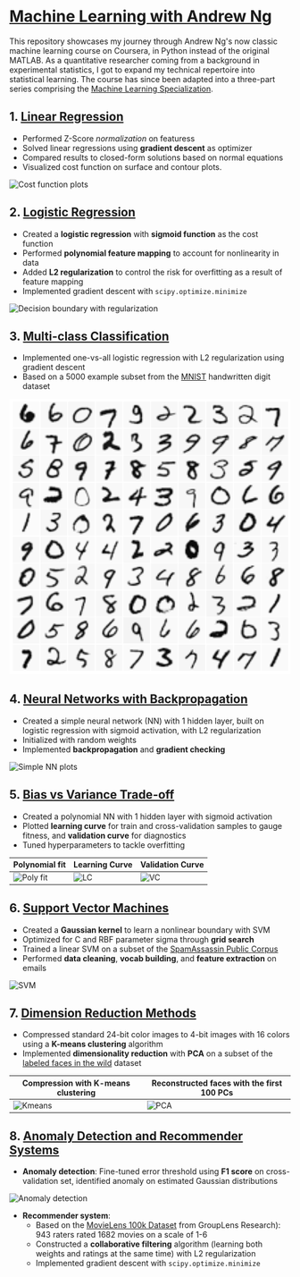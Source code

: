 # [Machine Learning with Andrew Ng](https://www.coursera.org/learn/machine-learning) 

This repository showcases my journey through Andrew Ng's now classic machine learning course on Coursera, in Python instead of the original MATLAB. As a quantitative researcher coming from a background in experimental statistics, I got to expand my technical repertoire into statistical learning. The course has since been adapted into a three-part series comprising the [Machine Learning Specialization](https://www.coursera.org/specializations/machine-learning-introduction).


## 1. [Linear Regression](/Exercise1/exercise1.ipynb)

- Performed Z-Score *normalization* on featuress
- Solved linear regressions using **gradient descent** as optimizer
- Compared results to closed-form solutions based on normal equations
- Visualized cost function on surface and contour plots.

![Cost function plots](/Exercise1/Figures/cost_function.png)

## 2. [Logistic Regression](/Exercise2/exercise2.ipynb)

- Created a **logistic regression** with **sigmoid function** as the cost function
- Performed **polynomial feature mapping** to account for nonlinearity in data
- Added **L2 regularization** to control the risk for overfitting as a result of feature mapping
- Implemented gradient descent with `scipy.optimize.minimize`

![Decision boundary with regularization](/Exercise2/Figures/decision_boundary2.png)

## 3. [Multi-class Classification](/Exercise3/exercise3.ipynb)

- Implemented one-vs-all logistic regression with L2 regularization using gradient descent
- Based on a 5000 example subset from the [MNIST](http://yann.lecun.com/exdb/mnist/) handwritten digit dataset

![Cost function plots](/Exercise3/Figures/output.png)

## 4. [Neural Networks with Backpropagation](/Exercise4/exercise4.ipynb)

- Created a simple neural network (NN) with 1 hidden layer, built on logistic regression with sigmoid activation, with L2 regularization
- Initialized with random weights
- Implemented **backpropagation** and **gradient checking**

![Simple NN plots](/Exercise4/Figures/ex4-backpropagation.png)

## 5. [Bias vs Variance Trade-off](/Exercise5/exercise5.ipynb)

- Created a polynomial NN with 1 hidden layer with sigmoid activation
- Plotted **learning curve** for train and cross-validation samples to gauge fitness, and **validation curve** for diagnostics
- Tuned hyperparameters to tackle overfitting

| Polynomial fit | Learning Curve | Validation Curve |
| --- | --- | --- |
| ![Poly fit](/Exercise5/Figures/polynomial_regression.png) | ![LC](/Exercise5/Figures/polynomial_learning_curve.png) | ![VC](/Exercise5/Figures/cross_validation.png) |

## 6. [Support Vector Machines](/Exercise6/exercise6.ipynb)

- Created a **Gaussian kernel** to learn a nonlinear boundary with SVM
- Optimized for C and RBF parameter sigma through **grid search**
- Trained a linear SVM on a subset of the [SpamAssassin Public Corpus](http://spamassassin.apache.org/old/publiccorpus/)
- Performed **data cleaning**, **vocab building**, and **feature extraction** on emails

![SVM](/Exercise6/Figures/svm_dataset3_best.png) 

## 7. [Dimension Reduction Methods](/Exercise7/exercise7.ipynb)

- Compressed standard 24-bit color images to 4-bit images with 16 colors using a **K-means clustering** algorithm
- Implemented **dimensionality reduction** with **PCA** on a subset of the [labeled faces in the wild](http://vis-www.cs.umass.edu/lfw/) dataset 

| Compression with K-means clustering | Reconstructed faces with the first 100 PCs |
| --- | --- | 
| ![Kmeans](/Exercise7/Figures/bird_compression.png) | ![PCA](/Exercise7/Figures/faces_reconstructed.png) |

## 8. [Anomaly Detection and Recommender Systems](/Exercise8/exercise8.ipynb)

- **Anomaly detection**: Fine-tuned error threshold using **F1 score** on cross-validation set, identified anomaly on estimated Gaussian distributions

![Anomaly detection](/Exercise7/Figures/gaussian_fit.png) 

- **Recommender system**:
  - Based on the [MovieLens 100k Dataset](https://grouplens.org/datasets/movielens/) from GroupLens Research): 943 raters rated 1682 movies on a scale of 1-6
  - Constructed a **collaborative filtering** algorithm (learning both weights and ratings at the same time) with L2 regularization
  - Implemented gradient descent with `scipy.optimize.minimize`
